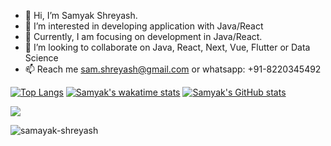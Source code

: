 - 👋 Hi, I’m Samyak Shreyash.
- 👀 I’m interested in developing application with Java/React
- 🌱 Currently, I am focusing on development in Java/React.
- 💞️ I’m looking to collaborate on Java, React, Next, Vue, Flutter or Data Science
- 📫 Reach me sam.shreyash@gmail.com or whatsapp: +91-8220345492

[![Top Langs](https://github-readme-stats.vercel.app/api/top-langs/?username=samyak-shreyash&layout=compact&theme=dark)](https://github.com/anuraghazra/github-readme-stats)
[![Samyak's wakatime stats](https://github-readme-stats.vercel.app/api/wakatime?username=samshreyash&theme=dark)](https://github.com/anuraghazra/github-readme-stats)
[![Samyak's GitHub stats](https://github-readme-stats.vercel.app/api?username=samyak-shreyash&show_icons=true&theme=dark)](https://github.com/anuraghazra/github-readme-stats) 


<a href="https://www.github.com/Samyak-Shreyash" target="_blank" rel="noreferrer"><img
src="https://img.shields.io/github/followers/samyak-shreyash?logo=github&style=for-the-badge&color=0891b2&labelColor=1c1917" /></a>

<p align="left"> <img src="https://komarev.com/ghpvc/?username=samyak-shreyash&label=Profile%20views&color=0e75b6&style=flat" alt="samayak-shreyash" /> </p>
<!---
Samyak-Shreyash/Samyak-Shreyash is a ✨ special ✨ repository because its `README.md` (this file) appears on your GitHub profile.
You can click the Preview link to take a look at your changes.
--->
